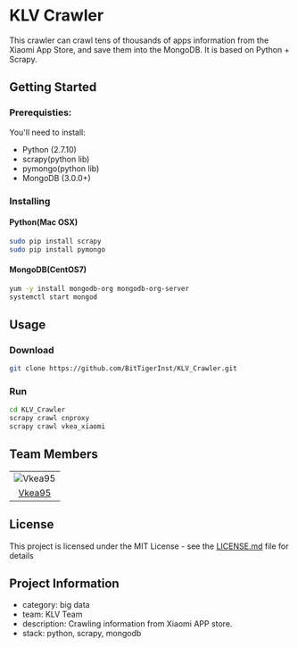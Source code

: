 
# KLV Crawler
This crawler can crawl tens of thousands of apps information from the Xiaomi App Store, and save them into the MongoDB. It is based on Python + Scrapy. 

## Getting Started

### Prerequisties:

You'll need to install:
 * Python (2.7.10)
 * scrapy(python lib)
 * pymongo(python lib)
 * MongoDB (3.0.0+)

### Installing

#### Python(Mac OSX)
```bash
sudo pip install scrapy
sudo pip install pymongo
```

#### MongoDB(CentOS7)
```bash
yum -y install mongodb-org mongodb-org-server
systemctl start mongod
````
## Usage

### Download
```bash
git clone https://github.com/BitTigerInst/KLV_Crawler.git
```


### Run
```bash
cd KLV_Crawler
scrapy crawl cnproxy
scrapy crawl vkea_xiaomi
```

## Team Members
||
|:--:|
|![Vkea95](https://avatars1.githubusercontent.com/u/10228267?v=3&u=c33fe84168e0cbbd75fc84d69029abb90a873ee1&s=140)|
|[Vkea95](https://github.com/vkea95)|


## License
This project is licensed under the MIT License - see the [LICENSE.md](LICENSE.md) file for details


## Project Information
- category: big data 
- team: KLV Team
- description: Crawling information from Xiaomi APP store.
- stack: python, scrapy, mongodb
